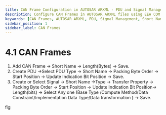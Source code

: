 ```yaml
---
title: CAN Frame Configuration in AUTOSAR ARXML - PDU and Signal Management
description: Configure CAN Frames in AUTOSAR ARXML files using EEA COM. Add CAN frames with specific lengths, create PDUs with designated properties, and manage signals by defining their attributes such as type, transfer property, and packing byte order. Ensure accurate data handling for efficient communication.
keywords: [CAN Frames, AUTOSAR ARXML, PDU, Signal Management, Short Name, Length, Packing Byte Order, Transfer Property, Update Indication Bit Position, Base Type, Compute Method]
sidebar_position: 1
sidebar_label: CAN Frames
---
```


# 4.1 CAN Frames

1. Add CAN Frame → Short Name → Length(Bytes) → Save.
2. Create PDU →Select PDU Type → Short Name → Packing Byte Order → Start Position → Update Indication Bit Position → Save.
3. Create or Select Signal → Short Name →Type → Transfer Property →  Packing Byte Order → Start Position → Update Indication Bit Position→ Length(bits) → Select Any one (Base Type /Compute Method/Data Constraint/Implementation Data Type/Data transformation ) → Save.

fig